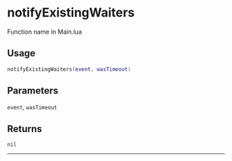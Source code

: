 # notifyExistingWaiters
Function name in Main.lua
## Usage
```lua
notifyExistingWaiters(event, wasTimeout)
```
## Parameters
`event`, `wasTimeout`
## Returns
`nil`

---